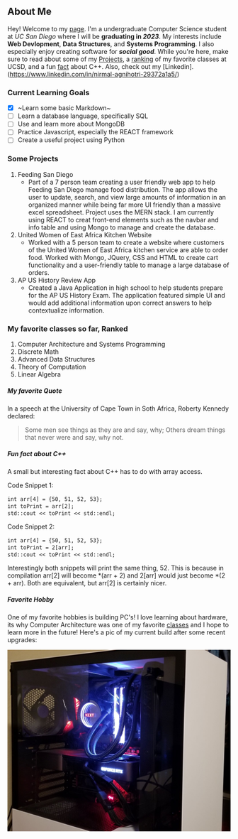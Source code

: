 ## About Me

Hey! Welcome to my [page](index.md). I'm a undergraduate Computer Science student at *UC San Diego* where I will be **graduating in _2023_**. My interests include **Web Devlopment**, **Data Structures**, and **Systems Programming**. I also especially enjoy creating software for ***social good***. While you're here, make sure to read about some of my [Projects](#some-projects), a [ranking](#my-favorite-classes-so-far-ranked) of my favorite classes at UCSD, and a fun [fact](#fun-fact-about-c++) about C++. Also, check out my [Linkedin].(https://www.linkedin.com/in/nirmal-agnihotri-29372a1a5/)

### Current Learning Goals
- [x] ~Learn some basic Markdown~
- [ ] Learn a database language, specifically SQL
- [ ] Use and learn more about MongoDB
- [ ] Practice Javascript, especially the REACT framework
- [ ] Create a useful project using Python

### Some Projects
1. Feeding San Diego
   - Part of a 7 person team creating a user friendly web app to help Feeding San Diego manage food distribution. The app allows the user to update, search, and view large amounts of information in an organized manner while being far more UI friendly than a massive excel spreadsheet. Project uses the MERN stack. I am currently using REACT to creat front-end elements such as the navbar and info table and using Mongo to manage and create the database.
2. United Women of East Africa Kitchen Website
   - Worked with a 5 person team to create a website where customers of the United Women of East Africa kitchen service are able to order food. Worked with Mongo, JQuery, CSS and HTML to create cart functionality and a user-friendly table to manage a large database of orders.
3. AP US History Review App
   - Created a Java Application in high school to help students prepare for the AP US History Exam. The application featured simple UI and would add additional information upon correct answers to help contextualize information.

### My favorite classes so far, Ranked
1. Computer Architecture and Systems Programming
2. Discrete Math
3. Advanced Data Structures
4. Theory of Computation
5. Linear Algebra


##### My favorite Quote
In a speech at the University of Cape Town in Soth Africa, Roberty Kennedy declared:

> Some men see things as they are and say, why; Others dream things that never were and say, why not.

##### Fun fact about C++
A small but interesting fact about C++ has to do with array access.

Code Snippet 1:
```
int arr[4] = {50, 51, 52, 53};
int toPrint = arr[2];
std::cout << toPrint << std::endl;
 ```
 Code Snippet 2:
 ```
 int arr[4] = {50, 51, 52, 53};
 int toPrint = 2[arr];
 std::cout << toPrint << std::endl;
 ```
 Interestingly both snippets will print the same thing, 52. This is because in compilation arr[2] will become *(arr + 2) and 2[arr] would just become *(2 + arr). Both are equivalent, but arr[2] is certainly nicer.

##### Favorite Hobby
 One of my favorite hobbies is building PC's! I love learning about hardware, its why Computer Architecture was one of my favorite [classes](https://github.com/NirmalAgnihotri/NirmalAgnihotri.github.io/blob/main/index.md#my-favorite-classes-so-far-ranked) and I hope to learn more in the future! Here's a pic of my current build after some recent upgrades:

 ![alt text](currentBuildMid.png)
